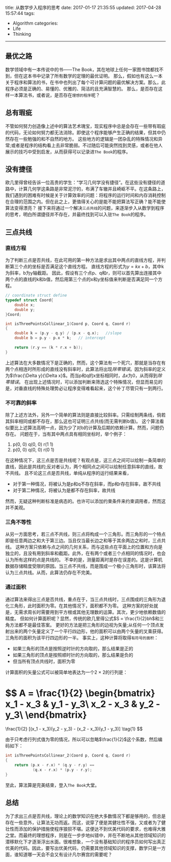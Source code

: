 title: 从数学步入程序的思考
date: 2017-01-17 21:35:55
updated: 2017-04-28 15:57:44
tags:
- Algorithm
categories:
- Life
- Thinking
---
## 最优之路

数学领域中有一本传说中的书——The Book，其在地球上任何一家图书馆都找不到，但在这本书中记录了所有数学的定理的最优证明。
那么，假如也有这么一本关于程序和算法的书，在书中也列出了每个可计算问题的最优解决方案。那么，此程序必须是正确的、易懂的、优雅的、简洁的且充满智慧的。
那么，是否存在这样一本算法书，或者说，是否存在`理想的程序`呢？

## 总有瑕疵

不管如何努力创造像上述中的算法艺术瑰宝，现实程序中总是会存在一些带有瑕疵的代码，无论如何努力都无法消除。即使这个程序能够产生正确的结果，但其中仍然存在一些勉强的和不自然的地方。
这些地方的逻辑是一团杂乱的特殊情况和异常;或者是程序的结构看上去非常脆弱。不过随后可能突然找到灵感，或者在他人展示的技巧中受到启发，从而获得可以记录进`The Book`的程序。

## 没有捷径

欧几里得曾经告诉一位高贵的学生：“学习几何学没有捷径”。在这些没有捷径的道路中，计算几何学这条路是非常泥泞的，布满了车辙并且崎岖不平。在这条路上，我们遇到的困难有时候是关于计算效率的问题：将程序的运行时间和内存消耗控制在合理的范围之内。但在此之上，更值得关心的是能不能把算法写正确？能不能使算法变得漂亮？
接下来将通过一个解决`三点共线`的问题，来逐渐步入从数学到程序的思考，明白所谓捷径并不存在，并最终找到可以入驻`The Book`的程序。

## 三点共线

### 直线方程

为了判断三点是否共线，在此可用的第一种方法是求出其中两点的直线方程，并判断第三个点的坐标是否满足这个直线方程。
直线方程的形式为$y = kx + b$，其中k为斜率，b为y轴截距。
因此，假设有三个点p、q和r，则可以首先算出连接其中两个点的直线的k和b值，然后用第三个点的x和y坐标值来判断是否满足同一个方程。

```c
// coordinate struct define
typedef struct Coord{
    double x;
    double y;
}Coord;

int isThreePointsCollinear_1(Coord p, Coord q, Coord r)
{
    double k = (p.y - q.y) / (p.x - q.x);   //slope
    double b = p.y - p.x * k;   // intercept
    
    return (r.y == (k * r.x + b));
}
```

上述算法在大多数情况下是正确的，然而，这个算法有一个死穴，那就是当存在有两个点相连时所形成的直线没有斜率时，此算法将出现*除零错误*。因为斜率的定义为$\frac{\Delta y}{\Delta x}$。而当p和q的x坐标相同时，$\Delta x$为0，从而得到*除零错误*。
在出现上述情况时，可以添加判断来筛选这个特殊情况，但显而易见的是，对垂直线的特殊处理势必让程序变得难看起来，这个补丁尽管只有一到两行。

### 不可靠的斜率

除了上述方法外，另外一个简单的算法则是直接比较斜率。只需绘制两条线，倘若其斜率相同或都不存在，那么这也可证明三点共线(而无需判断b值)。
这个算法看似要比上述算法高明一点，因为少了对b的计算及后期的依赖计算。然而，问题仍存在。
问题在于，当有其中两点具有相同坐标时，举个例子：

1. p(0, 0) q(0, 0) r(1 1)
2. p(0, 0) q(0, 0) r(0 1)

在这种情况下，这三点是否是共线呢？有观点是，这三点之间可以绘制一条简单的直线，因此是共线的;反对者认为，两个相同点之间可以绘制任意斜率的直线，故不共线。
且不论这三点是否共线，单纯从程序的运行结果来看，

- 对于第一种情况，将被认为是p和q不存在斜率，而p和r存在斜率，故不共线
- 对于第二种情况，将被认为是都不存在斜率，故共线

然而，无疑这种判断标准是病态的。也许可以添加约束条件来约束调用者，然而这并不美观。

### 三角不等性

从另一方面思考，若三点不共线，则三点将构成一个三角形。而三角形的一个特点即是任意两边之和大于第三边。当且仅当最长边之和等于其余两边之和时，三点共线。
这种方案只依赖与点之间的几何关系，而与这些点在平面上的位置和方向是独立的，且没有用到斜率和截距。此外，在有两个或者三个点相同的情况时，也会认为所有这样的点是共线的。
不幸的是，测量距离时是存在误差的。这是计算机数据存储精度受限的原因。当三点不共线，而是围成一个极小三角形时，该算法将认为三点共线。从而，此算法仍存在不完美。

### 通过面积

通过算法来得出三点是否共线，重点在于，当三点共线时，三点围成的三角形为退化三角形，此时面积为零。在其他情况下，面积都不为零。
这种方案的好处就是，无需求周长时需要用到平方根或其他无理数的运算。其次，更少地依赖数值的精度。
但如何计算面积呢？显然，传统的欧几里得公式$S = \frac{1}{2}bh$和三角方法都不是最佳答案。
更好的方法是把三角形的边视为矢量;从任何一个顶点发射出来的两个矢量定义了一个平行四边形，他的面积可以由两个矢量的叉乘获得。三角形的面积为该平行四边形的一半。
事实上，这种计算将取得`有符号的面积`：

- 如果三角形的顶点是按照逆时针的方向取的，那么结果是正的
- 如果三角形的顶点是按照顺时针的方向取的，那么结果是负的
- 但当所有顶点共线时，面积为零

计算面积的矢量公式可以被简单地表达为一个2 × 2的行列是：

$$
A = 
 \frac{1}{2}
 \begin{bmatrix}
   x_1 - x_3 & y_1 - y_3\\
   x_2 - x_3 & y_2 - y_3\\
  \end{bmatrix}
  = 
  \frac{1}{2}
  [(x_1 - x_3)(y_2 - y_3) - (x_2 - x_3)(y_1 - y_3)]
  \tag{1}
$$

由于只考虑行列式值为零的情况，所以可以忽略$\frac{1}{2}$这个系数，然后编码如下：

```c
int isThreePointsCollinear_2(Coord p, Coord q, Coord r)
{
    return (p.x - r.x) * (q.y - r.y) ==
            (q.x - r.x) * (p.y - r.y);
}
```

至此，算法算是完美结束，登入`The Book`大堂。

## 总结

为了求出三点是否共线，理论上的数学知识在绝大多数情况下都是够用的，但总是存在一些意外，让算法无功而返。而这，说穿了便是其健壮性不强，又或者为了健壮性而添加的保护措施使程序狼狈不堪。这便达不到优美代码的要求，也难得大雅之堂。而最终的理想程序，则是在一步步地纠错中，并在不断地从其他领域知识的潜移默化下才逐渐浮出水面。很难想象，一个没有基础知识的程序员如何写出真正优美的代码。因此，要写出优美代码，仍需要其他领域知识的支撑，数学只是一方面，谁知道哪一天会不会又有设计凡尔赛宫的需要呢？